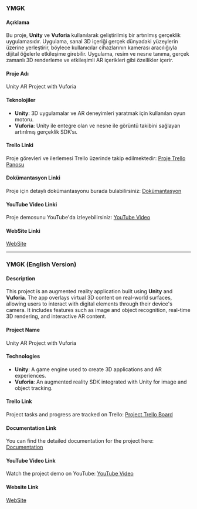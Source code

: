 ### **YMGK**

#### **Açıklama**
Bu proje, **Unity** ve **Vuforia** kullanılarak geliştirilmiş bir artırılmış gerçeklik uygulamasıdır. Uygulama, sanal 3D içeriği gerçek dünyadaki yüzeylerin üzerine yerleştirir, böylece kullanıcılar cihazlarının kamerası aracılığıyla dijital öğelerle etkileşime girebilir. Uygulama, resim ve nesne tanıma, gerçek zamanlı 3D renderleme ve etkileşimli AR içerikleri gibi özellikler içerir.

#### **Proje Adı**
Unity AR Project with Vuforia  

#### **Teknolojiler**
- **Unity**: 3D uygulamalar ve AR deneyimleri yaratmak için kullanılan oyun motoru.
- **Vuforia**: Unity ile entegre olan ve nesne ile görüntü takibini sağlayan artırılmış gerçeklik SDK’sı.

#### **Trello Linki**
Proje görevleri ve ilerlemesi Trello üzerinde takip edilmektedir: [Proje Trello Panosu](https://trello.com/b/jzWtBNmz/ymgk)

#### **Dokümantasyon Linki**
Proje için detaylı dokümantasyonu burada bulabilirsiniz: [Dokümantasyon](#)

#### **YouTube Video Linki**
Proje demosunu YouTube'da izleyebilirsiniz: [YouTube Video](#)

#### **WebSite Linki**
[WebSite](https://muhammedsametakgul.github.io/YMGK/)

---

### **YMGK (English Version)**

#### **Description**
This project is an augmented reality application built using **Unity** and **Vuforia**. The app overlays virtual 3D content on real-world surfaces, allowing users to interact with digital elements through their device's camera. It includes features such as image and object recognition, real-time 3D rendering, and interactive AR content.

#### **Project Name**
Unity AR Project with Vuforia  

#### **Technologies**
- **Unity**: A game engine used to create 3D applications and AR experiences.
- **Vuforia**: An augmented reality SDK integrated with Unity for image and object tracking.

#### **Trello Link**
Project tasks and progress are tracked on Trello: [Project Trello Board](https://trello.com/b/jzWtBNmz/ymgk)

#### **Documentation Link**
You can find the detailed documentation for the project here: [Documentation](#)

#### **YouTube Video Link**
Watch the project demo on YouTube: [YouTube Video](#)

#### **Website Link**
[WebSite](https://muhammedsametakgul.github.io/YMGK/)
